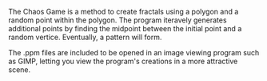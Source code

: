 The Chaos Game is a method to create fractals using a polygon and a random point within the polygon. The program iteravely generates additional points by finding the midpoint
between the initial point and a random vertice. Eventually, a pattern will form.

The .ppm files are included to be opened in an image viewing program such as GIMP, letting you view the program's creations in a more attractive scene.
